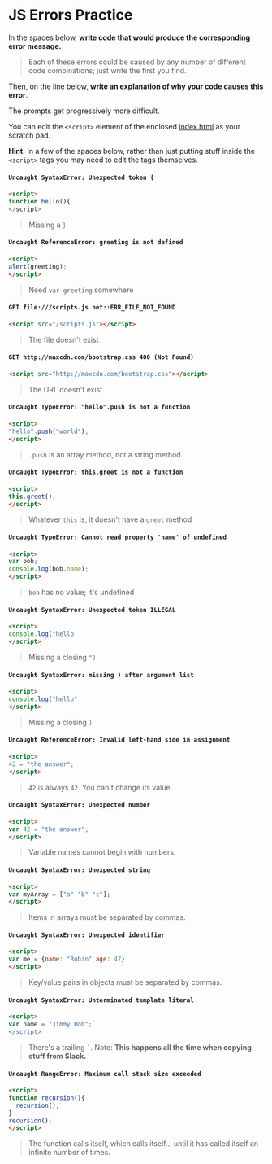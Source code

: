 # JS Errors Practice

In the spaces below, **write code that would produce the corresponding error message.**

> Each of these errors could be caused by any number of different code combinations; just write the first you find.

Then, on the line below, **write an explanation of why your code causes this error**.

The prompts get progressively more difficult.

You can edit the `<script>` element of the enclosed [index.html](./index.html) as your scratch pad.

**Hint:** In a few of the spaces below, rather than just putting stuff inside the `<script>` tags you may need to edit the tags themselves.

#### `Uncaught SyntaxError: Unexpected token {`
  ```html
  <script>
  function hello(){
  </script>
  ```
  > Missing a `}`

#### `Uncaught ReferenceError: greeting is not defined`
  ```html
  <script>
  alert(greeting);
  </script>
  ```
  > Need `var greeting` somewhere

#### `GET file:///scripts.js net::ERR_FILE_NOT_FOUND`
  ```html
  <script src="/scripts.js"></script>
  ```
  > The file doesn't exist

#### `GET http://maxcdn.com/bootstrap.css 400 (Not Found)`
  ```html
  <script src="http://maxcdn.com/bootstrap.css"></script>
  ```
  > The URL doesn't exist

#### `Uncaught TypeError: "hello".push is not a function`
  ```html
  <script>
  "hello".push("world");
  </script>
  ```
  > `.push` is an array method, not a string method

#### `Uncaught TypeError: this.greet is not a function`
  ```html
  <script>
  this.greet();
  </script>
  ```
  > Whatever `this` is, it doesn't have a `greet` method

#### `Uncaught TypeError: Cannot read property 'name' of undefined`
  ```html
  <script>
  var bob;
  console.log(bob.name);
  </script>
  ```
  > `bob` has no value; it's undefined

#### `Uncaught SyntaxError: Unexpected token ILLEGAL`
  ```html
  <script>
  console.log("hello
  </script>
  ```
  > Missing a closing `")`

#### `Uncaught SyntaxError: missing ) after argument list`
  ```html
  <script>
  console.log("hello"
  </script>
  ```
  > Missing a closing `)`

#### `Uncaught ReferenceError: Invalid left-hand side in assignment`
  ```html
  <script>
  42 = "the answer";
  </script>
  ```
  > `42` is always `42`. You can't change its value.

#### `Uncaught SyntaxError: Unexpected number`
  ```html
  <script>
  var 42 = "the answer";
  </script>
  ```
  > Variable names cannot begin with numbers.

#### `Uncaught SyntaxError: Unexpected string`
  ```html
  <script>
  var myArray = ["a" "b" "c"];
  </script>
  ```
  > Items in arrays must be separated by commas.

#### `Uncaught SyntaxError: Unexpected identifier`
  ```html
  <script>
  var me = {name: "Robin" age: 47}
  </script>
  ```
  > Key/value pairs in objects must be separated by commas.

#### `Uncaught SyntaxError: Unterminated template literal`
  ```html
  <script>
  var name = "Jimmy Bob";`
  </script>
  ```
  > There's a trailing `` ` ``. Note: **This happens all the time when copying stuff from Slack.**

#### `Uncaught RangeError: Maximum call stack size exceeded`
  ```html
  <script>
  function recursion(){
    recursion();
  }
  recursion();
  </script>
  ```
  > The function calls itself, which calls itself... until it has called itself an infinite number of times.

